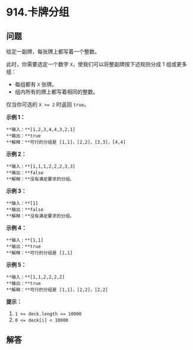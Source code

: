 # 914.卡牌分组

## 问题

给定一副牌，每张牌上都写着一个整数。

此时，你需要选定一个数字 `X`，使我们可以将整副牌按下述规则分成 1 组或更多组：

* 每组都有 `X` 张牌。
* 组内所有的牌上都写着相同的整数。

仅当你可选的 `X >= 2` 时返回 `true`。

**示例 1：**

```
**输入：**[1,2,3,4,4,3,2,1]
**输出：**true
**解释：**可行的分组是 [1,1]，[2,2]，[3,3]，[4,4]

```

**示例 2：**

```
**输入：**[1,1,1,2,2,2,3,3]
**输出：**false
**解释：**没有满足要求的分组。

```

**示例 3：**

```
**输入：**[1]
**输出：**false
**解释：**没有满足要求的分组。

```

**示例 4：**

```
**输入：**[1,1]
**输出：**true
**解释：**可行的分组是 [1,1]

```

**示例 5：**

```
**输入：**[1,1,2,2,2,2]
**输出：**true
**解释：**可行的分组是 [1,1]，[2,2]，[2,2]

```

**提示：**

1. `1 <= deck.length <= 10000`
2. `0 <= deck[i] < 10000`



## 解答

